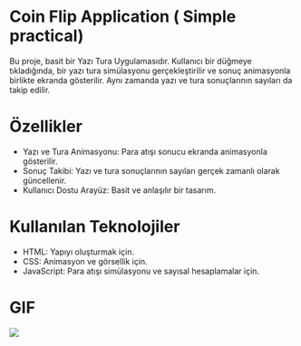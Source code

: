 # Coin Flip Application ( Simple practical)
Bu proje, basit bir Yazı Tura Uygulamasıdır. Kullanıcı bir düğmeye tıkladığında, bir yazı tura simülasyonu gerçekleştirilir ve sonuç animasyonla birlikte ekranda gösterilir. Aynı zamanda yazı ve tura sonuçlarının sayıları da takip edilir.

# Özellikler
- Yazı ve Tura Animasyonu: Para atışı sonucu ekranda animasyonla gösterilir.
- Sonuç Takibi: Yazı ve tura sonuçlarının sayıları gerçek zamanlı olarak güncellenir.
- Kullanıcı Dostu Arayüz: Basit ve anlaşılır bir tasarım.

# Kullanılan Teknolojiler
- HTML: Yapıyı oluşturmak için.
- CSS: Animasyon ve görsellik için.
- JavaScript: Para atışı simülasyonu ve sayısal hesaplamalar için.

# GIF

![](image/flipcoin.gif)